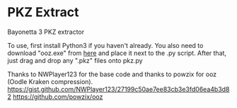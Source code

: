 # PKZ Extract
Bayonetta 3 PKZ extractor

To use, first install Python3 if you haven't already. You also need to download "ooz.exe" from [here](https://github.com/powzix/ooz/releases/) and place it next to the .py script.
After that, just drag and drop any ".pkz" files onto pkz.py

Thanks to NWPlayer123 for the base code and thanks to powzix for ooz (Oodle Kraken compression).
https://gist.github.com/NWPlayer123/27199c50ae7ee83cb3e3fd06ea4b3d82
https://github.com/powzix/ooz

